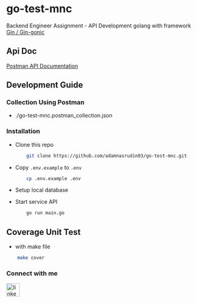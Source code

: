 # go-test-mnc
 Backend Engineer Assignment - API Development golang with framework <a href="https://gin-gonic.com/" target="_blank"> Gin / Gin-gonic </a>

## Api Doc
<a href="https://documenter.getpostman.com/view/10619265/2sA3dxDBXr" target="_blank"> Postman API Documentation </a>

 
## Development Guide

### Collection Using Postman
- ./go-test-mnc.postman_collection.json
  
### Installation
- Clone this repo

    ```sh
        git clone https://github.com/adamnasrudin03/go-test-mnc.git
    ```

- Copy `.env.example` to `.env`

    ```sh
        cp .env.example .env
    ```
- Setup local database
- Start service API
    ```sh
        go run main.go
    ```

## Coverage Unit Test
  - with make file
  ```sh
      make cover
  ```



### Connect with me
  <a href="https://www.linkedin.com/in/adam-nasrudin/" target="_blank">
    <img 
        src="https://img.shields.io/static/v1?message=LinkedIn&logo=linkedin&label=&color=0077B5&logoColor=white&labelColor=&style=for-the-badge" 
        height="35" alt="linkedin logo"  />
  </a>
